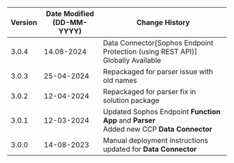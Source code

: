 | **Version** | **Date Modified (DD-MM-YYYY)** | **Change History**                                                 |
|-------------|--------------------------------|--------------------------------------------------------------------|
| 3.0.4       | 14.08-2024                     | Data Connector[Sophos Endpoint Protection (using REST API)] Globally Available          |
| 3.0.3       | 25-04-2024                     | Repackaged for parser issue with old names       |
| 3.0.2       | 12-04-2024                     | Repackaged for parser fix in solution package 				|  
| 3.0.1       | 12-03-2024                     | Updated Sophos Endpoint **Function App** and **Parser** <br/>Added new CCP **Data Connector**		|  
| 3.0.0       | 14-08-2023                     | Manual deployment instructions updated for **Data Connector**		|  

                                                                                                                 
